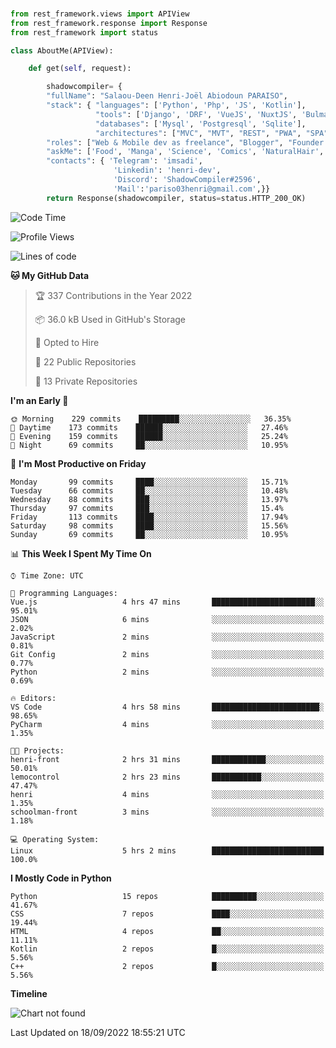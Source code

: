 ###
```python
from rest_framework.views import APIView
from rest_framework.response import Response
from rest_framework import status

class AboutMe(APIView):

    def get(self, request):

        shadowcompiler= {
        "fullName": "Salaou-Deen Henri-Joël Abiodoun PARAISO",
        "stack": { "languages": ['Python', 'Php', 'JS', 'Kotlin'],
                   "tools": ['Django', 'DRF', 'VueJS', 'NuxtJS', 'Bulma', 'Beufy'],
                   "databases": ['Mysql', 'Postgresql', 'Sqlite'],
                   "architectures": ["MVC", "MVT", "REST", "PWA", "SPA"]},        
        "roles": ["Web & Mobile dev as freelance", "Blogger", "Founder at @henrid3v", "Mentor"],
        "askMe": ['Food', 'Manga', 'Science', 'Comics', 'NaturalHair', 'Photography', 'Tech', 'Programming'],
        "contacts": { 'Telegram': 'imsadi',
                       'Linkedin': 'henri-dev',
                       'Discord': 'ShadowCompiler#2596',
                       'Mail':'pariso03henri@gmail.com',}}
        return Response(shadowcompiler, status=status.HTTP_200_OK)

```                    

<!--START_SECTION:waka-->
![Code Time](http://img.shields.io/badge/Code%20Time-350%20hrs%2024%20mins-blue)

![Profile Views](http://img.shields.io/badge/Profile%20Views-0-blue)

![Lines of code](https://img.shields.io/badge/From%20Hello%20World%20I%27ve%20Written-56%20Thousand%20lines%20of%20code-blue)

**🐱 My GitHub Data** 

> 🏆 337 Contributions in the Year 2022
 > 
> 📦 36.0 kB Used in GitHub's Storage 
 > 
> 💼 Opted to Hire
 > 
> 📜 22 Public Repositories 
 > 
> 🔑 13 Private Repositories  
 > 
**I'm an Early 🐤** 

```text
🌞 Morning    229 commits    █████████░░░░░░░░░░░░░░░░   36.35% 
🌆 Daytime    173 commits    ██████░░░░░░░░░░░░░░░░░░░   27.46% 
🌃 Evening    159 commits    ██████░░░░░░░░░░░░░░░░░░░   25.24% 
🌙 Night      69 commits     ██░░░░░░░░░░░░░░░░░░░░░░░   10.95%

```
📅 **I'm Most Productive on Friday** 

```text
Monday       99 commits     ████░░░░░░░░░░░░░░░░░░░░░   15.71% 
Tuesday      66 commits     ██░░░░░░░░░░░░░░░░░░░░░░░   10.48% 
Wednesday    88 commits     ███░░░░░░░░░░░░░░░░░░░░░░   13.97% 
Thursday     97 commits     ███░░░░░░░░░░░░░░░░░░░░░░   15.4% 
Friday       113 commits    ████░░░░░░░░░░░░░░░░░░░░░   17.94% 
Saturday     98 commits     ████░░░░░░░░░░░░░░░░░░░░░   15.56% 
Sunday       69 commits     ██░░░░░░░░░░░░░░░░░░░░░░░   10.95%

```


📊 **This Week I Spent My Time On** 

```text
⌚︎ Time Zone: UTC

💬 Programming Languages: 
Vue.js                   4 hrs 47 mins       ███████████████████████░░   95.01% 
JSON                     6 mins              ░░░░░░░░░░░░░░░░░░░░░░░░░   2.02% 
JavaScript               2 mins              ░░░░░░░░░░░░░░░░░░░░░░░░░   0.81% 
Git Config               2 mins              ░░░░░░░░░░░░░░░░░░░░░░░░░   0.77% 
Python                   2 mins              ░░░░░░░░░░░░░░░░░░░░░░░░░   0.69%

🔥 Editors: 
VS Code                  4 hrs 58 mins       ████████████████████████░   98.65% 
PyCharm                  4 mins              ░░░░░░░░░░░░░░░░░░░░░░░░░   1.35%

🐱‍💻 Projects: 
henri-front              2 hrs 31 mins       ████████████░░░░░░░░░░░░░   50.01% 
lemocontrol              2 hrs 23 mins       ███████████░░░░░░░░░░░░░░   47.47% 
henri                    4 mins              ░░░░░░░░░░░░░░░░░░░░░░░░░   1.35% 
schoolman-front          3 mins              ░░░░░░░░░░░░░░░░░░░░░░░░░   1.18%

💻 Operating System: 
Linux                    5 hrs 2 mins        █████████████████████████   100.0%

```

**I Mostly Code in Python** 

```text
Python                   15 repos            ██████████░░░░░░░░░░░░░░░   41.67% 
CSS                      7 repos             ████░░░░░░░░░░░░░░░░░░░░░   19.44% 
HTML                     4 repos             ██░░░░░░░░░░░░░░░░░░░░░░░   11.11% 
Kotlin                   2 repos             █░░░░░░░░░░░░░░░░░░░░░░░░   5.56% 
C++                      2 repos             █░░░░░░░░░░░░░░░░░░░░░░░░   5.56%

```


**Timeline**

![Chart not found](https://raw.githubusercontent.com/shadowcompiler/shadowcompiler/main/charts/bar_graph.png) 


 Last Updated on 18/09/2022 18:55:21 UTC
<!--END_SECTION:waka-->
